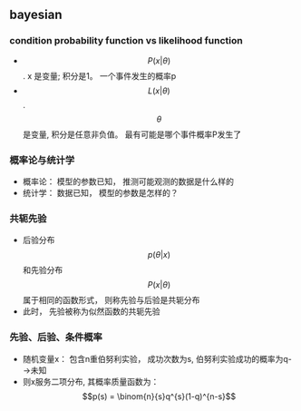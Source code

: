## bayesian
### condition probability function vs likelihood function
- $$P(x|\theta)$$  . x 是变量;  积分是1。 一个事件发生的概率p <br/> 
- $$L(x|\theta)$$  . $$\theta$$是变量, 积分是任意非负值。 最有可能是哪个事件概率P发生了 <br/>

### 概率论与统计学
- 概率论： 模型的参数已知， 推测可能观测的数据是什么样的 <br/>
- 统计学： 数据已知， 模型的参数是怎样的？ <br/>

### 共轭先验
- 后验分布$$p(\theta|x)$$和先验分布$$P(x|\theta)$$ 属于相同的函数形式， 则称先验与后验是共轭分布
- 此时， 先验被称为似然函数的共轭先验

### 先验、后验、条件概率
- 随机变量x： 包含n重伯努利实验， 成功次数为s, 伯努利实验成功的概率为q-->未知
- 则x服务二项分布, 其概率质量函数为：<br/>
    $$p(s) = \binom{n}{s}q^{s}(1-q)^{n-s}$$